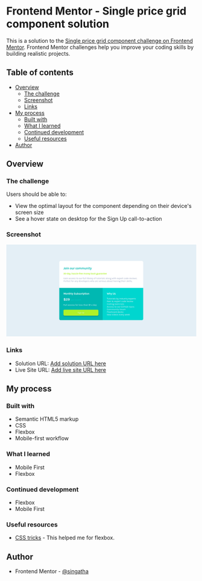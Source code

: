 # Frontend Mentor - Single price grid component solution

This is a solution to the [Single price grid component challenge on Frontend Mentor](https://www.frontendmentor.io/challenges/single-price-grid-component-5ce41129d0ff452fec5abbbc). Frontend Mentor challenges help you improve your coding skills by building realistic projects. 

## Table of contents

- [Overview](#overview)
  - [The challenge](#the-challenge)
  - [Screenshot](#screenshot)
  - [Links](#links)
- [My process](#my-process)
  - [Built with](#built-with)
  - [What I learned](#what-i-learned)
  - [Continued development](#continued-development)
  - [Useful resources](#useful-resources)
- [Author](#author)


## Overview

### The challenge

Users should be able to:

- View the optimal layout for the component depending on their device's screen size
- See a hover state on desktop for the Sign Up call-to-action

### Screenshot

![Challenge Screenshot](./single-grid-component-screenshot.png)

### Links

- Solution URL: [Add solution URL here](https://github.com/Singatha/single-price-grid-component-master)
- Live Site URL: [Add live site URL here](https://singatha.github.io/single-price-grid-component-master/)

## My process

### Built with

- Semantic HTML5 markup
- CSS 
- Flexbox
- Mobile-first workflow

### What I learned

- Mobile First
- Flexbox

### Continued development

- Flexbox
- Mobile First

### Useful resources

- [CSS tricks](https://css-tricks.com/snippets/css/a-guide-to-flexbox/) - This helped me for flexbox.

## Author

- Frontend Mentor - [@singatha](https://www.frontendmentor.io/profile/singatha)
